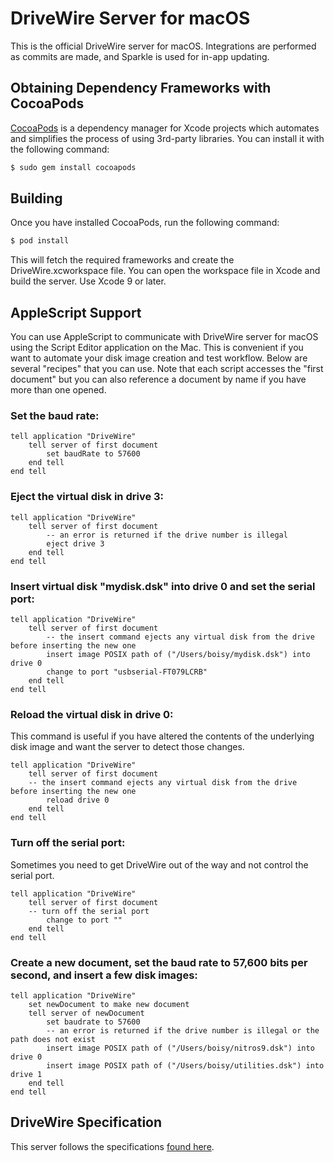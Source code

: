 # DriveWire Server for macOS
This is the official DriveWire server for macOS. Integrations are performed as commits are made, and Sparkle is used for in-app updating.


## Obtaining Dependency Frameworks with CocoaPods

[CocoaPods](http://cocoapods.org) is a dependency manager for Xcode projects which automates and simplifies the process of using 3rd-party libraries. You can install it with the following command:

```bash
$ sudo gem install cocoapods
```

## Building

Once you have installed CocoaPods, run the following command:

```bash
$ pod install
```

This will fetch the required frameworks and create the DriveWire.xcworkspace file. You can open the workspace file in Xcode and build the server. Use Xcode 9 or later.

## AppleScript Support
You can use AppleScript to communicate with DriveWire server for macOS using the Script Editor application on the Mac. This is convenient if you want to automate your disk image creation and test workflow. Below are several "recipes" that you can use. Note that each script accesses the "first document" but you can also reference a document by name if you have more than one opened.


### Set the baud rate:
```AppleScript
tell application "DriveWire"
    tell server of first document
        set baudRate to 57600
    end tell
end tell
```

### Eject the virtual disk in drive 3:
```AppleScript
tell application "DriveWire"
    tell server of first document
        -- an error is returned if the drive number is illegal
        eject drive 3
    end tell
end tell
```

### Insert virtual disk "mydisk.dsk" into drive 0 and set the serial port:
```AppleScript
tell application "DriveWire"
    tell server of first document
        -- the insert command ejects any virtual disk from the drive before inserting the new one
        insert image POSIX path of ("/Users/boisy/mydisk.dsk") into drive 0
        change to port "usbserial-FT079LCRB"
    end tell
end tell
```

### Reload the virtual disk in drive 0:
This command is useful if you have altered the contents of the underlying disk image and want the server to detect those changes.

```AppleScript
tell application "DriveWire"
    tell server of first document
    -- the insert command ejects any virtual disk from the drive before inserting the new one
        reload drive 0
    end tell
end tell
```

### Turn off the serial port:
Sometimes you need to get DriveWire out of the way and not control the serial port.

```AppleScript
tell application "DriveWire"
    tell server of first document
    -- turn off the serial port
        change to port "" 
    end tell
end tell
```

### Create a new document, set the baud rate to 57,600 bits per second, and insert a few disk images:
```AppleScript
tell application "DriveWire"
    set newDocument to make new document
    tell server of newDocument
        set baudrate to 57600
        -- an error is returned if the drive number is illegal or the path does not exist
        insert image POSIX path of ("/Users/boisy/nitros9.dsk") into drive 0
        insert image POSIX path of ("/Users/boisy/utilities.dsk") into drive 1
    end tell
end tell
```

## DriveWire Specification
This server follows the specifications [found here]( https://sourceforge.net/p/drivewireserver/wiki/DriveWire_Specification/).


